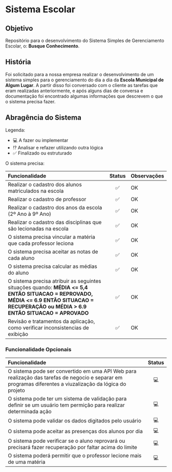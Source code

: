 # Sistema Escolar

## Objetivo

Repositório para o desenvolvimento do Sistema Simples de Gerenciamento Escolar, o: **Busque Conhecimento**.

## História

Foi solicitado para a nossa empresa realizar o desenvolvimento de um sistema simples para o gerenciamento do dia a dia da **Escola Municipal de Algum Lugar**. A partir disso foi conversado com o cliente as tarefas que eram realizadas anteriormente, e após alguns dias de conversa e documentação foi encontrado algumas informações que descrevem o que o sistema precisa fazer.

## Abragência do Sistema

Legenda:
- 💻 A fazer ou implementar
- ⁉ Analisar e refazer utilizando outra lógica
- ✅ Finalizado ou estruturado

O sistema precisa:

Funcionalidade | Status       |Observações
:--------------|:------------:|:----------
Realizar o cadastro dos alunos matriculados na escola | ✅ | OK
Realizar o cadastro de professor | ✅ | OK
Realizar o cadastro dos anos da escola (2º Ano à 9º Ano) | ✅ | OK
Realizar o cadastro das disciplinas que são lecionadas na escola | ✅ | OK
O sistema precisa vincular a matéria que cada professor leciona | ✅ | OK
O sistema precisa aceitar as notas de cada aluno | ✅ | OK
O sistema precisa calcular as médias do aluno | ✅ | OK
O sistema precisa atribuir as seguintes situações quando: **MÉDIA <= 5,4 ENTÃO SITUACAO = REPROVADO, MÉDIA <= 6.9 ENTÃO SITUACAO = RECUPERAÇÃO ou MÉDIA > 6.9 ENTÃO SITUACAO = APROVADO** | ✅ | OK
Revisão e tratamentos da aplicação, como verificar inconsistencias de exibição | ✅ | OK

### Funcionalidade Opcionais

Funcionalidade | Status
:--------------|:------------:
O sistema pode ser convertido em uma API Web para realização das tarefas de negocio e separar em programas diferentes a viuzalização da lógica do projeto | 💻
O sistema pode ter um sistema de validação para definir se um usuário tem permição para realizar determinada ação | 💻
O sistema pode validar os dados digitados pelo usuário | 💻
O sistema pode aceitar as presenças dos alunos por dia | 💻
O sistema pode verificar se o aluno reprovará ou precisará fazer recuperação por faltar acima do limite | 💻
O sistema poderá permitir que o professor lecione mais de uma matéria | 💻
